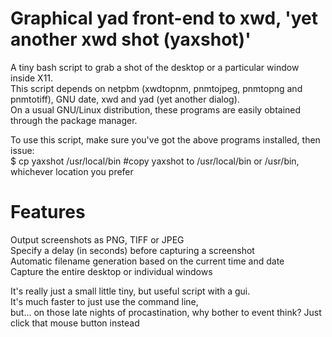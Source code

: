 # Graphical yad front-end to xwd, 'yet another xwd shot (yaxshot)'
A tiny bash script to grab a shot of the desktop or a particular window inside X11.<br>
This script depends on netpbm (xwdtopnm, pnmtojpeg, pnmtopng and pnmtotiff), GNU date, xwd and yad (yet another dialog).<br>
On a usual GNU/Linux distribution, these programs are easily obtained through the package manager.<br>

To use this script, make sure you've got the above programs installed, then issue:<br>
$ cp yaxshot /usr/local/bin #copy yaxshot to /usr/local/bin or /usr/bin, whichever location you prefer<br>

# Features
Output screenshots as PNG, TIFF or JPEG<br>
Specify a delay (in seconds) before capturing a screenshot<br>
Automatic filename generation based on the current time and date<br>
Capture the entire desktop or individual windows<br>

It's really just a small little tiny, but useful script with a gui.<br>
It's much faster to just use the command line, <br>
but... on those late nights of procastination, why bother to event think? Just click that mouse button instead<br>
